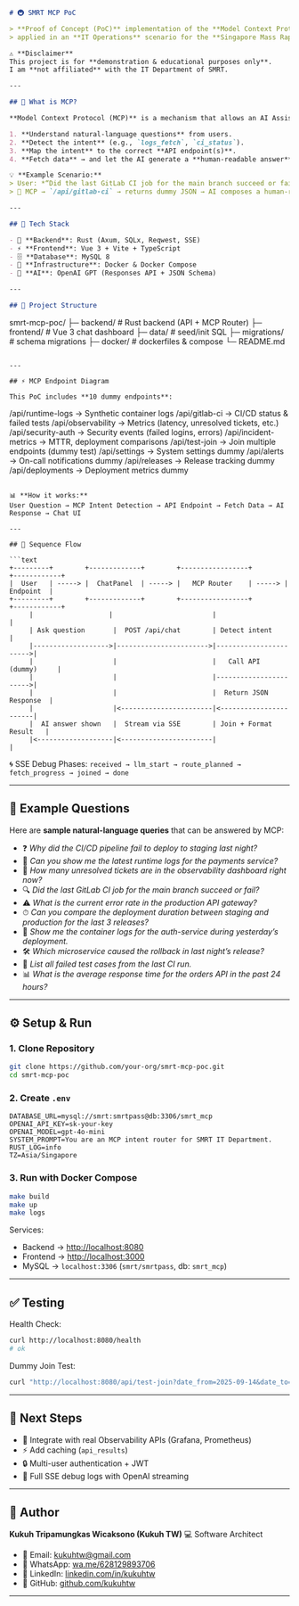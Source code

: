 
```markdown
# 🚇 SMRT MCP PoC

> **Proof of Concept (PoC)** implementation of the **Model Context Protocol (MCP)** using **Rust**,  
> applied in an **IT Operations** scenario for the **Singapore Mass Rapid Transportation (SMRT)** system.  

⚠️ **Disclaimer**  
This project is for **demonstration & educational purposes only**.  
I am **not affiliated** with the IT Department of SMRT.  

---

## 🧩 What is MCP?

**Model Context Protocol (MCP)** is a mechanism that allows an AI Assistant to:  

1. **Understand natural-language questions** from users.  
2. **Detect the intent** (e.g., `logs_fetch`, `ci_status`).  
3. **Map the intent** to the correct **API endpoint(s)**.  
4. **Fetch data** → and let the AI generate a **human-readable answer**.  

💡 **Example Scenario:**  
> User: *“Did the last GitLab CI job for the main branch succeed or fail?”*  
> 🔀 MCP → `/api/gitlab-ci` → returns dummy JSON → AI composes a human-readable response.  

---

## 🔧 Tech Stack

- 🦀 **Backend**: Rust (Axum, SQLx, Reqwest, SSE)  
- ⚡ **Frontend**: Vue 3 + Vite + TypeScript  
- 🗄️ **Database**: MySQL 8  
- 🐳 **Infrastructure**: Docker & Docker Compose  
- 🤖 **AI**: OpenAI GPT (Responses API + JSON Schema)  

---

## 📂 Project Structure

```

smrt-mcp-poc/
├─ backend/       # Rust backend (API + MCP Router)
├─ frontend/      # Vue 3 chat dashboard
├─ data/          # seed/init SQL
├─ migrations/    # schema migrations
├─ docker/        # dockerfiles & compose
└─ README.md

```

---

## ⚡ MCP Endpoint Diagram

This PoC includes **10 dummy endpoints**:

```

/api/runtime-logs     → Synthetic container logs
/api/gitlab-ci        → CI/CD status & failed tests
/api/observability    → Metrics (latency, unresolved tickets, etc.)
/api/security-auth    → Security events (failed logins, errors)
/api/incident-metrics → MTTR, deployment comparisons
/api/test-join        → Join multiple endpoints (dummy test)
/api/settings         → System settings dummy
/api/alerts           → On-call notifications dummy
/api/releases         → Release tracking dummy
/api/deployments      → Deployment metrics dummy

````

📊 **How it works:**  
User Question → MCP Intent Detection → API Endpoint → Fetch Data → AI Response → Chat UI  

---

## 🔄 Sequence Flow

```text
+---------+        +-------------+        +-----------------+        +------------+
|  User   | -----> |  ChatPanel  | -----> |   MCP Router    | -----> |  Endpoint  |
+---------+        +-------------+        +-----------------+        +------------+
     |                   |                         |                        |
     | Ask question       |  POST /api/chat        | Detect intent          |
     |------------------->|----------------------->|----------------------->|
     |                    |                        |   Call API (dummy)     |
     |                    |                        |----------------------->|
     |                    |                        |  Return JSON Response  |
     |                    |<-----------------------|<-----------------------|
     |  AI answer shown   |  Stream via SSE        | Join + Format Result   |
     |<-------------------|<-----------------------|                         |
````

🌀 SSE Debug Phases:
`received → llm_start → route_planned → fetch_progress → joined → done`

---

## 💬 Example Questions

Here are **sample natural-language queries** that can be answered by MCP:

* ❓ *Why did the CI/CD pipeline fail to deploy to staging last night?*
* 📜 *Can you show me the latest runtime logs for the payments service?*
* 📝 *How many unresolved tickets are in the observability dashboard right now?*
* 🔍 *Did the last GitLab CI job for the main branch succeed or fail?*
* ⚠️ *What is the current error rate in the production API gateway?*
* ⏱ *Can you compare the deployment duration between staging and production for the last 3 releases?*
* 📂 *Show me the container logs for the auth-service during yesterday’s deployment.*
* 🛠 *Which microservice caused the rollback in last night’s release?*
* 🧪 *List all failed test cases from the last CI run.*
* 📊 *What is the average response time for the orders API in the past 24 hours?*

---

## ⚙️ Setup & Run

### 1. Clone Repository

```bash
git clone https://github.com/your-org/smrt-mcp-poc.git
cd smrt-mcp-poc
```

### 2. Create `.env`

```env
DATABASE_URL=mysql://smrt:smrtpass@db:3306/smrt_mcp
OPENAI_API_KEY=sk-your-key
OPENAI_MODEL=gpt-4o-mini
SYSTEM_PROMPT=You are an MCP intent router for SMRT IT Department.
RUST_LOG=info
TZ=Asia/Singapore
```

### 3. Run with Docker Compose

```bash
make build
make up
make logs
```

Services:

* Backend → [http://localhost:8080](http://localhost:8080)
* Frontend → [http://localhost:3000](http://localhost:3000)
* MySQL → `localhost:3306` (`smrt/smrtpass`, db: `smrt_mcp`)

---

## ✅ Testing

Health Check:

```bash
curl http://localhost:8080/health
# ok
```

Dummy Join Test:

```bash
curl "http://localhost:8080/api/test-join?date_from=2025-09-14&date_to=2025-09-14&tz=Asia/Singapore"
```

---

## 📌 Next Steps

* 🔗 Integrate with real Observability APIs (Grafana, Prometheus)
* ⚡ Add caching (`api_results`)
* 🔒 Multi-user authentication + JWT
* 📡 Full SSE debug logs with OpenAI streaming

---

## 👤 Author

**Kukuh Tripamungkas Wicaksono (Kukuh TW)**
💻 Software Architect

* 📧 Email: [kukuhtw@gmail.com](mailto:kukuhtw@gmail.com)
* 📱 WhatsApp: [wa.me/628129893706](https://wa.me/628129893706)
* 🔗 LinkedIn: [linkedin.com/in/kukuhtw](https://www.linkedin.com/in/kukuhtw)
* 🐙 GitHub: [github.com/kukuhtw](https://github.com/kukuhtw)

---


